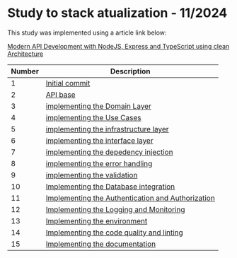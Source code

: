 # Study to stack atualization - 11/2024

This study was implemented using a article link below:

<a href="https://dev.to/dipakahirav/modern-api-development-with-nodejs-express-and-typescript-using-clean-architecture-1m77?ref=dailydev#14-logging-and-monitoring">Modern API Development with NodeJS, Express and TypeScript using clean Architecture</a>



Number | Description
------ | -------
1|<a href="https://github.com/lucas-moraes/API-nodeJS-express-2024/commit/6d2ac7ffbbe545de3d7e79e134eaed8d7fdfb287">Initial commit</a>
2|<a href="https://github.com/lucas-moraes/API-nodeJS-express-2024/commit/cb3c15ebe6ce20749be45292867d392d0f2f63d9">API base</a>
3|<a href="https://github.com/lucas-moraes/API-nodeJS-express-2024/commit/edafeda4ce9a19c1414eadd664deb55ab145a6ba">implementing the Domain Layer</a>
4|<a href="https://github.com/lucas-moraes/API-nodeJS-express-2024/commit/3a1ac2a96a22958d5261245629641f4ef6b66543">implementing the Use Cases</a>
5|<a href="https://github.com/lucas-moraes/API-nodeJS-express-2024/commit/e9c4212652b2ab1a8773918f6ef4b96336cde624">implementing the infrastructure layer</a>
6|<a href="https://github.com/lucas-moraes/API-nodeJS-express-2024/commit/c3af4d37ed31ce7305fc96f4db25e0b871eeaa9d">implementing the interface layer</a>
7|<a href="https://github.com/lucas-moraes/API-nodeJS-express-2024/commit/d8f9034c2693048383a05ae18c503ff36b662b64">implementing the depedency injection</a>
8|<a href="https://github.com/lucas-moraes/API-nodeJS-express-2024/commit/e4d0a62748382c4d29e9e6f473f105aedd3f298a">implementing the error handling</a>
9|<a href="https://github.com/lucas-moraes/API-nodeJS-express-2024/commit/60140f44c2906c22a9699ba470bff70c63f2b872">implementing the validation</a>
10|<a href="https://github.com/lucas-moraes/API-nodeJS-express-2024/commit/35728cbcf91a5df16937f14bfb7fc5d9ad994e7d">Implementing the Database integration</a>
11|<a href="https://github.com/lucas-moraes/API-nodeJS-express-2024/commit/81ff4a06794aff5373a8c08e05b85c1046518199">Implementing the Authentication and Authorization</a>
12|<a href="https://github.com/lucas-moraes/API-nodeJS-express-2024/commit/79dcd15737be7f345d9986e6b6e0ac0b908ebdaf">Implementing the Logging and Monitoring</a>
13|<a href="https://github.com/lucas-moraes/API-nodeJS-express-2024/commit/d85312f98da74cf414c11d7dcf365d44c67fdded">Implementing the environment</a>
14|<a href="https://github.com/lucas-moraes/API-nodeJS-express-2024/commit/325f999f15cb44c23d70f9407c0acd0ed9436594">Implementing the code quality and linting</a>
15|<a href="https://github.com/lucas-moraes/API-nodeJS-express-2024/commit/3124d1abc8d03fea73769bb4d7228817251ac4cd">Implementing the documentation</a>
